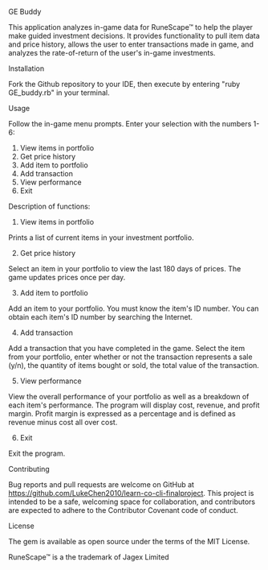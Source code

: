 GE Buddy

This application analyzes in-game data for RuneScape™ to help the player make guided investment decisions. It provides functionality to pull item data and price history, allows the user to enter transactions made in game, and analyzes the rate-of-return of the user's in-game investments.

Installation

Fork the Github repository to your IDE, then execute by entering "ruby GE_buddy.rb" in your terminal. 

Usage

Follow the in-game menu prompts. Enter your selection with the numbers 1-6:

1. View items in portfolio
2. Get price history 
3. Add item to portfolio  
4. Add transaction        
5. View performance       
6. Exit

Description of functions:
   
1. View items in portfolio

Prints a list of current items in your investment portfolio.

2. Get price history 

Select an item in your portfolio to view the last 180 days of prices. The game updates prices once per day.

3. Add item to portfolio  

Add an item to your portfolio. You must know the item's ID number. You can obtain each item's ID number by searching the Internet.

4. Add transaction    

Add a transaction that you have completed in the game. Select the item from your portfolio, enter whether or not the transaction represents a sale (y/n), the quantity of items bought or sold, the total value of the transaction. 

5. View performance  

View the overall performance of your portfolio as well as a breakdown of each item's performance. The program will display cost, revenue, and profit margin. Profit margin is expressed as a percentage and is defined as revenue minus cost all over cost. 

6. Exit

Exit the program.

Contributing

Bug reports and pull requests are welcome on GitHub at https://github.com/LukeChen2010/learn-co-cli-finalproject. This project is intended to be a safe, welcoming space for collaboration, and contributors are expected to adhere to the Contributor Covenant code of conduct.

License

The gem is available as open source under the terms of the MIT License.

RuneScape™ is a the trademark of Jagex Limited
